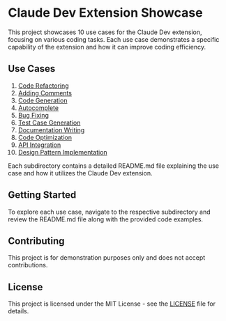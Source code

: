 # Claude Dev Extension Showcase

This project showcases 10 use cases for the Claude Dev extension, focusing on various coding tasks. Each use case demonstrates a specific capability of the extension and how it can improve coding efficiency.

## Use Cases

1. [Code Refactoring](./01_code_refactoring)
2. [Adding Comments](./02_adding_comments)
3. [Code Generation](./03_code_generation)
4. [Autocomplete](./04_autocomplete)
5. [Bug Fixing](./05_bug_fixing)
6. [Test Case Generation](./06_test_case_generation)
7. [Documentation Writing](./07_documentation_writing)
8. [Code Optimization](./08_code_optimization)
9. [API Integration](./09_api_integration)
10. [Design Pattern Implementation](./10_design_pattern_implementation)

Each subdirectory contains a detailed README.md file explaining the use case and how it utilizes the Claude Dev extension.

## Getting Started

To explore each use case, navigate to the respective subdirectory and review the README.md file along with the provided code examples.

## Contributing

This project is for demonstration purposes only and does not accept contributions.

## License

This project is licensed under the MIT License - see the [LICENSE](./LICENSE) file for details.